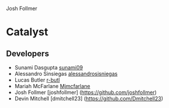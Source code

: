 Josh Follmer

# Catalyst

## Developers
* Sunami Dasgupta [sunami09](https://github.com/sunami09)
* Alessandro Sinsiegas [alessandrosisniegas](https://github.com/alessandrosisniegas)
* Lucas Butler [r-butl](https://github.com/r-butl)
* Mariah McFarlane [Mjmcfarlane](https://github.com/Mjmcfarlane)
* Josh Follmer [joshfollmer] (https://github.com/joshfollmer)
* Devin Mitchell [dmitchell23] (https://github.com/Dmitchell23)
